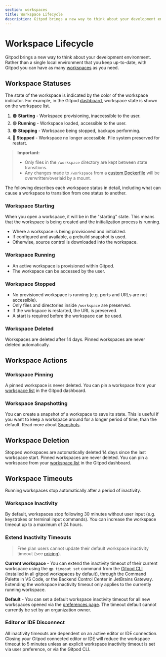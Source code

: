 ```yaml
---
section: workspaces
title: Workspace Lifecycle
description: Gitpod brings a new way to think about your development environment. Rather than a single local environment that you keep up-to-date, with Gitpod you can have as many workspaces as you need. This page describes the lifecycle of a Gitpod workspace.
---
```


<script context="module">
  export const prerender = true;
</script>

# Workspace Lifecycle

Gitpod brings a new way to think about your development environment. Rather than a single local environment that you keep up-to-date, with Gitpod you can have as many [workspaces](/docs/configure/workspaces) as you need.

## Workspace Statuses

The state of the workspace is indicated by the color of the workspace indicator. For example, in the Gitpod [dashboard](https://gitpod.io/workspaces), workspace state is shown on the workspace list.

1. 🟠 **Starting** - Workspace provisioning, inaccessible to the user.
2. 🟢 **Running** - Workspace loaded, accessible to the user.
3. 🟠 **Stopping** - Workspace being stopped, backups performing.
4. 🔴 **Stopped** - Workspace no longer accessible. File system preserved for restart.

> **Important:**
>
> - Only files in the `/workspace` directory are kept between state transitions.
> - Any changes made to `/workspace` from a [custom Dockerfile](/docs/configure/workspaces/workspace-image#use-a-custom-dockerfile) will be overwritten/overlaid by a mount.

The following describes each workspace status in detail, including what can cause a workspace to transition from one status to another.

### Workspace Starting

When you open a workspace, it will be in the "starting" state. This means that the workspace is being created and the initialization process is running.

- Where a workspace is being provisioned and initialized.
- If configured and available, a prebuild snapshot is used.
- Otherwise, source control is downloaded into the workspace.

### Workspace Running

- An active workspace is provisioned within Gitpod.
- The workspace can be accessed by the user.

### Workspace Stopped

- No provisioned workspace is running (e.g. ports and URLs are not accessible).
- Only files and directories inside `/workspace` are preserved.
- If the workspace is restarted, the URL is preserved.
- A start is required before the workspace can be used.

### Workspace Deleted

Workspaces are deleted after 14 days. Pinned workspaces are never deleted automatically.

## Workspace Actions

### Workspace Pinning

A pinned workspace is never deleted. You can pin a workspace from your [workspace list](https://gitpod.io/workspaces/) in the Gitpod dashboard.

### Workspace Snapshotting

You can create a snapshot of a workspace to save its state. This is useful if you want to keep a workspace around for a longer period of time, than the default. Read more about [Snapshots](/docs/configure/workspaces/collaboration).

## Workspace Deletion

Stopped workspaces are automatically deleted 14 days since the last workspace start. Pinned workspaces are never deleted. You can pin a workspace from your [workspace list](https://gitpod.io/workspaces/) in the Gitpod dashboard.

## Workspace Timeouts

Running workspaces stop automatically after a period of inactivity.

### Workspace Inactivity

By default, workspaces stop following 30 minutes without user input (e.g. keystrokes or terminal input commands). You can increase the workspace timeout up to a maximum of 24 hours.

### Extend Inactivity Timeouts

> Free plan users cannot update their default workspace inactivity timeout (see [pricing](https://www.gitpod.io/pricing)).

**Current workspace** - You can extend the inactivity timeout of their current workspace using the `gp timeout set` command from the [Gitpod CLI](/docs/references/gitpod-cli) (installed in all gitpod workspaces by default), through the Command Palette in VS Code, or the Backend Control Center in JetBrains Gateway. Extending the workspace inactivity timeout only applies to the currently running workspace.

**Default** - You can set a default workspace inactivity timeout for all new workspaces opened via the [preferences page](https://gitpod.io/preferences). The timeout default cannot currently be set by an organization owner.

### Editor or IDE Disconnect

All inactivity timeouts are dependent on an active editor or IDE connection. Closing your Gitpod connected editor or IDE will reduce the workspace timeout to 5 minutes unless an explicit workspace inactivity timeout is set via user preference, or via the Gitpod CLI.
